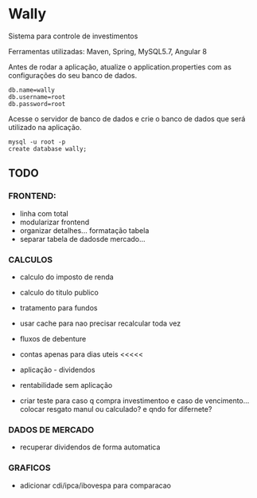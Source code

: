 # Wally
Sistema para controle de investimentos

Ferramentas utilizadas: Maven, Spring, MySQL5.7, Angular 8

Antes de rodar a aplicação, atualize o application.properties com as configurações do seu banco de dados.
```
db.name=wally
db.username=root
db.password=root
```

Acesse o servidor de banco de dados e crie o banco de dados que será utilizado na aplicação. 
```
mysql -u root -p 
create database wally;
```

## TODO


### FRONTEND:
- linha com total
- modularizar frontend
- organizar detalhes... formatação tabela
- separar tabela de dadosde mercado... 

### CALCULOS
- calculo do imposto de renda
- calculo do titulo publico
- tratamento para fundos
- usar cache para nao precisar recalcular toda vez
- fluxos de debenture
- contas apenas para dias uteis <<<<<
- aplicação  - dividendos
- rentabilidade sem aplicação

- criar teste para caso q compra investimentoo e caso de vencimento... colocar resgato manul ou calculado? e qndo for difernete?

### DADOS DE MERCADO
- recuperar dividendos de forma automatica

### GRAFICOS
- adicionar cdi/ipca/ibovespa para comparacao


